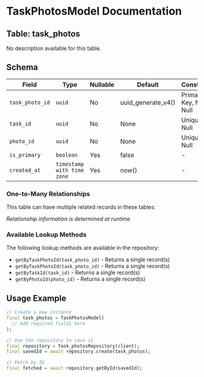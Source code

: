 # TaskPhotosModel Documentation

## Table: task_photos

No description available for this table.

## Schema

| Field | Type | Nullable | Default | Constraints |
|-------|------|----------|---------|-------------|
| `task_photo_id` | `uuid` | No | uuid_generate_v4() | Primary Key, Not Null |
| `task_id` | `uuid` | No | None | Unique, Not Null |
| `photo_id` | `uuid` | No | None | Unique, Not Null |
| `is_primary` | `boolean` | Yes | false | - |
| `created_at` | `timestamp with time zone` | Yes | now() | - |

### One-to-Many Relationships

This table can have multiple related records in these tables:

*Relationship information is determined at runtime*


### Available Lookup Methods

The following lookup methods are available in the repository:

- `getByTaskPhotoId(task_photo_id)` - Returns a single record(s)
- `getByTaskPhotoId(task_photo_id)` - Returns a single record(s)
- `getByTaskId(task_id)` - Returns a single record(s)
- `getByPhotoId(photo_id)` - Returns a single record(s)


## Usage Example

```dart
// Create a new instance
final task_photos = TaskPhotosModel(
  // Add required fields here
);

// Use the repository to save it
final repository = Task_photosRepository(client);
final savedId = await repository.create(task_photos);

// Fetch by ID
final fetched = await repository.getById(savedId);
```
